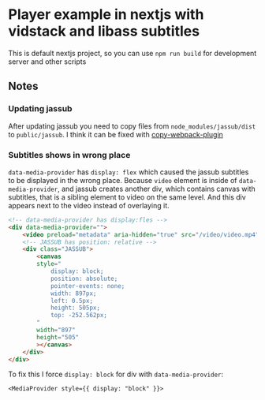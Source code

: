 # Player example in nextjs with vidstack and libass subtitles

This is default nextjs project, so you can use `npm run build` for development server and other scripts

## Notes

### Updating jassub

After updating jassub you need to copy files from `node_modules/jassub/dist` to `public/jassub`. I think it can be fixed with [copy-webpack-plugin](https://webpack.js.org/plugins/copy-webpack-plugin/)

### Subtitles shows in wrong place

`data-media-provider` has `display: flex` which caused the jassub subtitles to be displayed in the wrong place. Because `video` element is inside of `data-media-provider`, and jassub creates another div, which contains canvas with subtitles, that is a sibling element to video on the same level. And this div appears next to the video instead of overlaying it.

```html
<!-- data-media-provider has display:fles -->
<div data-media-provider="">
    <video preload="metadata" aria-hidden="true" src="/video/video.mp4">
    <!-- JASSUB has position: relative -->
    <div class="JASSUB">
        <canvas
        style="
            display: block;
            position: absolute;
            pointer-events: none;
            width: 897px;
            left: 0.5px;
            height: 505px;
            top: -252.562px;
        "
        width="897"
        height="505"
        ></canvas>
    </div>
</div>
```

To fix this I force `display: block` for div with `data-media-provider`:

```tsx
<MediaProvider style={{ display: "block" }}>
```
